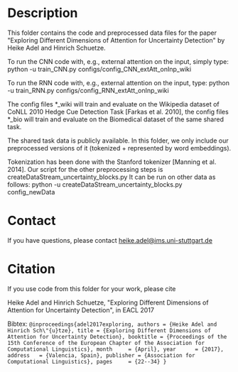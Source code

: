 # Description

This folder contains the code and preprocessed data files
for the paper
"Exploring Different Dimensions of Attention for Uncertainty Detection"
by Heike Adel and Hinrich Schuetze.

To run the CNN code with, e.g., external attention on the input, simply type:
python -u train_CNN.py configs/config_CNN_extAtt_onInp_wiki

To run the RNN code with, e.g., external attention on the input, type:
python -u train_RNN.py configs/config_RNN_extAtt_onInp_wiki

The config files *_wiki will train and evaluate on the Wikipedia dataset
of CoNLL 2010 Hedge Cue Detection Task [Farkas et al. 2010],
the config files *_bio will train and evaluate on the Biomedical dataset
of the same shared task.

The shared task data is publicly available. In this folder, we only
include our preprocessed versions of it (tokenized + represented by
word embeddings).

Tokenization has been done with the Stanford tokenizer [Manning et al. 2014].
Our script for the other preprocessing steps is createDataStream_uncertainty_blocks.py
It can be run on other data as follows:
python -u createDataStream_uncertainty_blocks.py config_newData


# Contact

If you have questions, please contact heike.adel@ims.uni-stuttgart.de


# Citation

If you use code from this folder for your work, please cite

Heike Adel and Hinrich Schuetze, "Exploring Different Dimensions of Attention for Uncertainty Detection", in EACL 2017

Bibtex:
`@inproceedings{adel2017exploring,
  authors = {Heike Adel and Hinrich Sch\"{u}tze},
  title = {Exploring Different Dimensions of Attention for Uncertainty Detection},
  booktitle = {Proceedings of the 15th Conference of the European Chapter of the Association for Computational Linguistics},
  month     = {April},
  year      = {2017},
  address   = {Valencia, Spain},
  publisher = {Association for Computational Linguistics},
  pages     = {22--34}
}`
